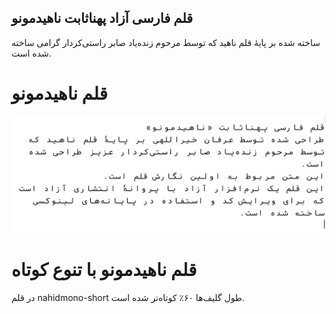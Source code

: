 قلم فارسی آزاد پهناثابت ناهیدمونو
---
ساخته شده بر پایهٔ قلم ناهید که توسط مرحوم زنده‌یاد صابر راستی‌کردار گرامی ساخته شده است.

# قلم ناهیدمونو

![picture](nahidmono1.jpg)


# قلم ناهیدمونو با تنوع کوتاه
در قلم nahidmono-short طول گلیف‌ها ۶۰٪ کوتاه‌تر شده است.
